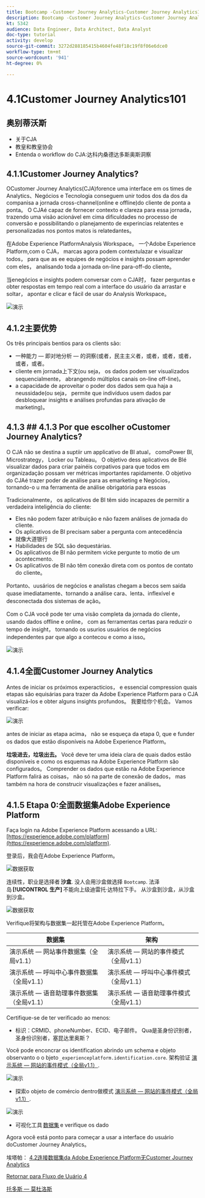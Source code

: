 ```yaml
---
title: Bootcamp -Customer Journey Analytics-Customer Journey Analytics101 — 巴西
description: Bootcamp -Customer Journey Analytics-Customer Journey Analytics101 — 巴西
kt: 5342
audience: Data Engineer, Data Architect, Data Analyst
doc-type: tutorial
activity: develop
source-git-commit: 3272d288185415b4604fe48f18c19f8f06e6dce0
workflow-type: tm+mt
source-wordcount: '941'
ht-degree: 0%

---
```


# 4.1Customer Journey Analytics101

## 奥别蒂沃斯

- 关于CJA
- 教皇和教皇协会
- Entenda o workflow do CJA:达科内桑德达多斯奥斯洞察

## 4.1.1Customer Journey Analytics?

OCustomer Journey Analytics(CJA)forence uma interface em os times de Analytics、Negócios e Tecnologia conseguem unir todos dos da dos da companisa a jornada cross-channel(online e offline)do cliente de ponta a ponta。 O CJAé capaz de fornecer contexto e clareza para essa jornada， trazendo uma visão acionável em cima dificuldades no processo de conversão e possibilitando o planejamento de experincias relatentes e personalizadas nos pontos matos is relatedantes。

在Adobe Experience PlatformAnalysis Workspace。 一个Adobe Experience Platform,com o CJA， marcas agora podem contextulazar e visualizar todos， para que as ee equipes de negócios e insights possam aprender com eles， analisando toda a jornada on-line para-off-do cliente。

当enegócios e insights podem conversar com o CJA时， fazer perguntas e obter respostas em tempo real com a interface do usuário da arrastar e soltar， apontar e clicar e fácil de usar do Analysis Workspace。

![演示](./images/cja-adv-analysis1.png)

## 4.1.2主要优势

Os três principais bentios para os clients são:

- 一种能力 — 即对地分析 — 的洞察(或者，民主主义者，或者，或者，或者，或者，或者。
- cliente em jornada上下文(ou seja， os dados podem ser visualizados sequencialmente， abrangendo múltiplos canais on-line off-line)。
- a capacidade de aproveitar o poder dos dados sem qua haja a neussidade(ou seja， permite que indivíduos usem dados par desbloquear insights e análises profundas para ativação de marketing)。

## 4.1.3 ## 4.1.3 Por que escolher oCustomer Journey Analytics?

O CJA não se destina a suptiir um applicativo de BI atual， comoPower BI, Microstrategy， Locker ou Tableau。 O objetivo dess aplicativos de BIé visualizar dados para criar painéis corpativos para que todos em organizadação possam ver métricas importantes rapidamente. O objetivo do CJAé trazer poder de análise para as emarketing e Negócios， tornando-o u ma ferramenta de análise obrigatória para essoas



Tradicionalmente， os aplicativos de BI têm sido incapazes de permitir a verdadeira inteligência do cliente:

- Eles não podem fazer atribuição e não fazem análises de jornada do cliente.
- Os aplicativos de BI precisam saber a pergunta com antecedência
- 就像大道银行
- Habilidades de SQL são dequestárias.
- Os aplicativos de BI não permitem vicke pergunte to motio de um acontecmento.
- Os aplicativos de BI não têm conexão direta com os pontos de contato do cliente。

Portanto、uusários de negócios e analistas chegam a becos sem saída quase imediatamente、tornando a análise cara、lenta、inflexível e desconectada dos sistemas de ação。

Com o CJA você pode ter uma visão completa da jornada do cliente， usando dados offline e online， com as ferramentas certas para reduzir o tempo de insight， tornando os usurios usuários de negócios independentes par que algo a contecou e como a isso。

![演示](./images/cja-use-case.png)

## 4.1.4全面Customer Journey Analytics

Antes de iniciar os próximos experacticios， e essencial compression quais etapas são equisárias para trazer da Adobe Experience Platform para o CJA visualizá-los e obter alguns insights profundos。 我要给你个机会。 Vamos verificar:

![演示](./images/cja-work-flow.jpg)

antes de iniciar as etapa acima， não se esqueça da etapa 0, que e funder os dados que estão disponíveis na Adobe Experience Platform。

**垃圾进去，垃圾出去。** Você deve ter uma ideia clara de quais dados estão disponíveis e como os esquemas na Adobe Experience Platform são configurados。 Comprender os dados que estão na Adobe Experience Platform falirá as coisas， não só na parte de conexão de dados， mas também na hora de construcir visualizações e fazer análises。

## 4.1.5 Etapa 0:全面数据集Adobe Experience Platform

Faça login na Adobe Experience Platform acessando a URL: [https://experience.adobe.com/platform](https://experience.adobe.com/platform).

登录后，我会在Adobe Experience Platform。

![数据获取](../uc1/images/home.png)

连续性，职业是选择者 **沙盒**. 没人会用沙盒做选择 ``Bootcamp``. 法泽岛 **[!UICONTROL 生产]** 不能向上级迪雷托·达特拉下手。 从沙盒到沙盒，从沙盒到沙盒。

![数据获取](../uc1/images/sb1.png)

Verifique将架构与数据集一起托管在Adobe Experience Platform。

| 数据集 | 架构 |
| ----------------- |-------------| 
| 演示系统 — 网站事件数据集（全局v1.1） | 演示系统 — 网站的事件模式（全局v1.1） |
| 演示系统 — 呼叫中心事件数据集（全局v1.1） | 演示系统 — 呼叫中心事件模式（全局v1.1） |
| 演示系统 — 语音助理事件数据集（全局v1.1） | 演示系统 — 语音助理事件模式（全局v1.1） |

Certifique-se de ter verificado ao menos:

- 标识：CRMID、phoneNumber、ECID、电子邮件。 Qua是圣身份识别者，圣身份识别者，塞昆达里奥斯？

Você pode enconcrar os identification abrindo um schema e objeto observanto o o bjeto `_experienceplatform.identification.core`. 架构验证 [演示系统 — 网站的事件模式（全局v1.1）](https://experience.adobe.com/platform/schema).

![演示](./images/identity.png)

- 探索o objeto de comércio dentro做模式 [演示系统 — 网站的事件模式（全局v1.1）](https://experience.adobe.com/platform/schema).

![演示](./images/commerce.png)

- 可视化工具 [数据集](https://experience.adobe.com/platform/dataset/browse?limit=50&amp;page=1&amp;sortDescending=1&amp;sortField=created) e verifique os dado

Agora você está ponto para começar a usar a interface do usuário doCustomer Journey Analytics。

埃塔帕： [4.2连接数据集da Adobe Experience Platform无Customer Journey Analytics](./ex2.md)

[Retornar para Fluxo de Uuário 4](./uc4.md)

[托多斯 — 莫杜洛斯](../../overview.md)

